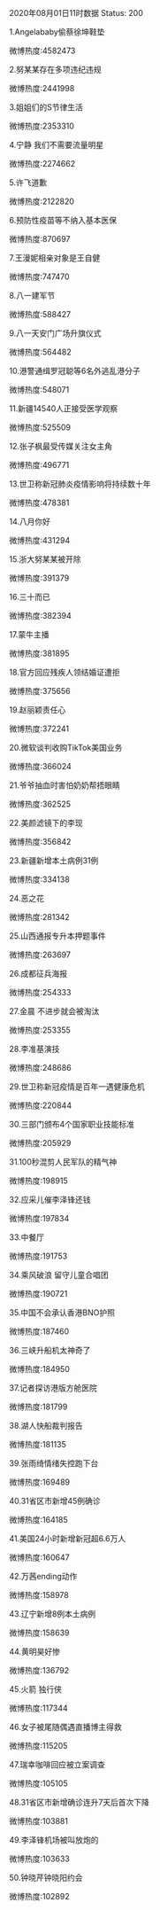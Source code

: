 2020年08月01日11时数据
Status: 200

1.Angelababy偷蔡徐坤鞋垫

微博热度:4582473

2.努某某存在多项违纪违规

微博热度:2441998

3.姐姐们的S节律生活

微博热度:2353310

4.宁静 我们不需要流量明星

微博热度:2274662

5.许飞道歉

微博热度:2122820

6.预防性疫苗等不纳入基本医保

微博热度:870697

7.王漫妮相亲对象是王自健

微博热度:747470

8.八一建军节

微博热度:588427

9.八一天安门广场升旗仪式

微博热度:564482

10.港警通缉罗冠聪等6名外逃乱港分子

微博热度:548071

11.新疆14540人正接受医学观察

微博热度:525509

12.张子枫最受传媒关注女主角

微博热度:496771

13.世卫称新冠肺炎疫情影响将持续数十年

微博热度:478381

14.八月你好

微博热度:431294

15.浙大努某某被开除

微博热度:391379

16.三十而已

微博热度:382394

17.蒙牛主播

微博热度:381895

18.官方回应残疾人领结婚证遭拒

微博热度:375656

19.赵丽颖责任心

微博热度:372241

20.微软谈判收购TikTok美国业务

微博热度:366024

21.爷爷抽血时害怕奶奶帮捂眼睛

微博热度:362525

22.美颜滤镜下的李现

微博热度:356842

23.新疆新增本土病例31例

微博热度:334138

24.恶之花

微博热度:281342

25.山西通报专升本押题事件

微博热度:263697

26.成都征兵海报

微博热度:254333

27.金晨 不进步就会被淘汰

微博热度:253355

28.李准基演技

微博热度:248686

29.世卫称新冠疫情是百年一遇健康危机

微博热度:220844

30.三部门颁布4个国家职业技能标准

微博热度:205929

31.100秒混剪人民军队的精气神

微博热度:198915

32.应采儿催李泽锋还钱

微博热度:197834

33.中餐厅

微博热度:191753

34.乘风破浪 留守儿童合唱团

微博热度:190721

35.中国不会承认香港BNO护照

微博热度:187460

36.三峡升船机太神奇了

微博热度:184950

37.记者探访港版方舱医院

微博热度:181799

38.湖人快船裁判报告

微博热度:181135

39.张雨绮情绪失控跑下台

微博热度:169489

40.31省区市新增45例确诊

微博热度:164185

41.美国24小时新增新冠超6.6万人

微博热度:160647

42.万茜ending动作

微博热度:158978

43.辽宁新增8例本土病例

微博热度:158639

44.黄明昊好惨

微博热度:136792

45.火箭 独行侠

微博热度:117344

46.女子被尾随偶遇直播博主得救

微博热度:115205

47.瑞幸咖啡回应被立案调查

微博热度:105105

48.31省区市新增确诊连升7天后首次下降

微博热度:103881

49.李泽锋机场被叫放炮的

微博热度:103633

50.钟晓芹钟晓阳约会

微博热度:102892

